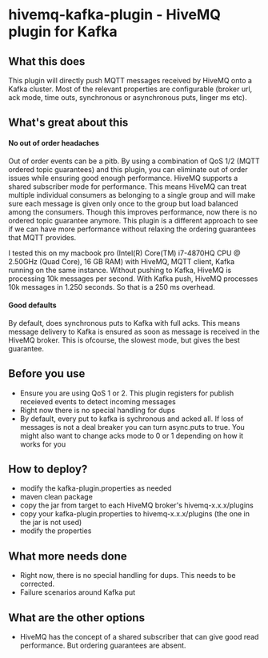 # hivemq-kafka-plugin - HiveMQ plugin for Kafka

## What this does

This plugin will directly push MQTT messages received by HiveMQ onto a Kafka cluster. Most of the relevant properties are configurable (broker url, ack mode, time outs, synchronous or asynchronous puts, linger ms etc).

## What's great about this

#### No out of order headaches
Out of order events can be a pitb. By using a combination of QoS 1/2 (MQTT ordered topic guarantees) and this plugin, you can eliminate out of order issues while ensuring good enough performance. HiveMQ supports a shared subscriber mode for performance. This means HiveMQ can treat multiple individual consumers as belonging to a single group and will make sure each message is given only once to the group but load balanced among the consumers. Though this improves performance, now there is no ordered topic guarantee anymore. This plugin is a different approach to see if we can have more performance without relaxing the ordering guarantees that MQTT provides.

I tested this on my macbook pro (Intel(R) Core(TM) i7-4870HQ CPU @ 2.50GHz (Quad Core), 16 GB RAM) with HiveMQ, MQTT client, Kafka running on the same instance. Without pushing to Kafka, HiveMQ is processing 10k messages per second. With Kafka push, HiveMQ processes 10k messages in 1.250 seconds. So that is a 250 ms overhead.

#### Good defaults
By default, does synchronous puts to Kafka with full acks. This means message delivery to Kafka is ensured as soon as message is received in the HiveMQ broker. This is ofcourse, the slowest mode, but gives the best guarantee.

## Before you use

- Ensure you are using QoS 1 or 2. This plugin registers for publish receieved events to detect incoming messages
- Right now there is no special handling for dups
- By default, every put to kafka is sychronous and acked all. If loss of messages is not a deal breaker you can turn async.puts to true. You might also want to change acks mode to 0 or 1 depending on how it works for you

## How to deploy?

- modify the kafka-plugin.properties as needed
- maven clean package
- copy the jar from target to each HiveMQ broker's hivemq-x.x.x/plugins
- copy your kafka-plugin.properties to hivemq-x.x.x/plugins (the one in the jar is not used)
- modify the properties

## What more needs done

- Right now, there is no special handling for dups. This needs to be corrected.
- Failure scenarios around Kafka put

## What are the other options

- HiveMQ has the concept of a shared subscriber that can give good read performance. But ordering guarantees are absent.
